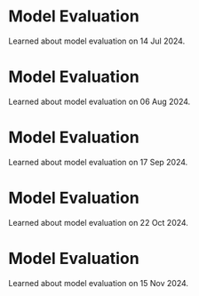 # Model Evaluation
Learned about model evaluation on 14 Jul 2024.

# Model Evaluation
Learned about model evaluation on 06 Aug 2024.

# Model Evaluation
Learned about model evaluation on 17 Sep 2024.

# Model Evaluation
Learned about model evaluation on 22 Oct 2024.

# Model Evaluation
Learned about model evaluation on 15 Nov 2024.

